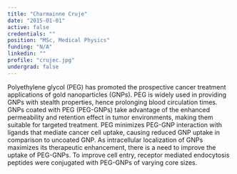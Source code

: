 ```yaml
---
title: "Charmainne Cruje"
date: "2015-01-01"
active: false
credentials: ""
position: "MSc, Medical Physics"
funding: "N/A"
linkedin: ""
profile: "crujec.jpg"
undergrad: false
---
```


Polyethylene glycol (PEG) has promoted the prospective cancer treatment applications of gold nanoparticles (GNPs). PEG is widely used in providing GNPs with stealth properties, hence prolonging blood circulation times. GNPs coated with PEG (PEG-GNPs) take advantage of the enhanced permeability and retention effect in tumor environments, making them suitable for targeted treatment. PEG minimizes PEG-GNP interaction with ligands that mediate cancer cell uptake, causing reduced GNP uptake in comparison to uncoated GNP. As intracellular localization of GNPs maximizes its therapeutic enhancement, there is a need to improve the uptake of PEG-GNPs. To improve cell entry, receptor mediated endocytosis peptides were conjugated with PEG-GNPs of varying core sizes.
